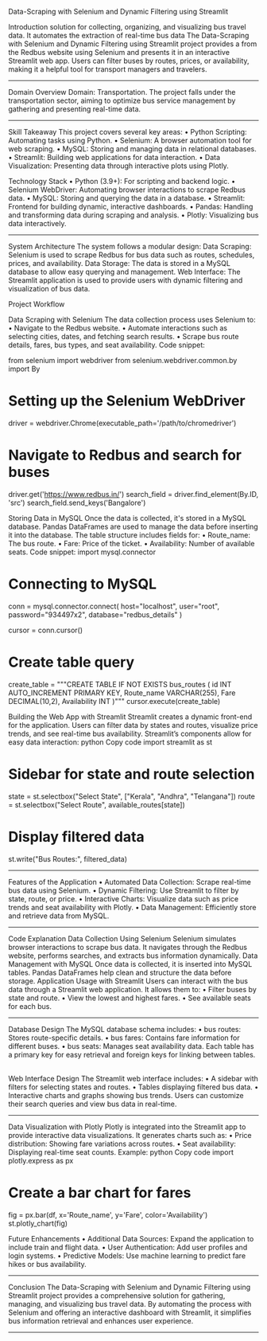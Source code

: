  Data-Scraping with Selenium and Dynamic Filtering using Streamlit

Introduction
solution for collecting, organizing, and visualizing bus travel data. It automates the extraction of real-time bus data The Data-Scraping with Selenium and Dynamic Filtering using Streamlit project provides a from the Redbus website using Selenium and presents it in an interactive Streamlit web app. Users can filter buses by routes, prices, or availability, making it a helpful tool for transport managers and travelers.
________________________________________
Domain Overview
Domain: Transportation.
The project falls under the transportation sector, aiming to optimize bus service management by gathering and presenting real-time data.
________________________________________
Skill Takeaway
This project covers several key areas:
•	Python Scripting: Automating tasks using Python.
•	Selenium: A browser automation tool for web scraping.
•	MySQL: Storing and managing data in relational databases.
•	Streamlit: Building web applications for data interaction.
•	Data Visualization: Presenting data through interactive plots using Plotly.
 

Technology Stack
•	Python (3.9+): For scripting and backend logic.
•	Selenium WebDriver: Automating browser interactions to scrape Redbus data.
•	MySQL: Storing and querying the data in a database.
•	Streamlit: Frontend for building dynamic, interactive dashboards.
•	Pandas: Handling and transforming data during scraping and analysis.
•	Plotly: Visualizing bus data interactively.
________________________________________
System Architecture
The system follows a modular design:
Data Scraping: Selenium is used to scrape Redbus for bus data such as routes, schedules, prices, and availability.
Data Storage: The data is stored in a MySQL database to allow easy querying and management.
Web Interface: The Streamlit application is used to provide users with dynamic filtering and visualization of bus data.
 

Project Workflow

Data Scraping with Selenium
The data collection process uses Selenium to:
•	Navigate to the Redbus website.
•	Automate interactions such as selecting cities, dates, and fetching search results.
•	Scrape bus route details, fares, bus types, and seat availability.
Code snippet:

from selenium import webdriver
from selenium.webdriver.common.by import By

# Setting up the Selenium WebDriver
driver = webdriver.Chrome(executable_path='/path/to/chromedriver')

# Navigate to Redbus and search for buses
driver.get('https://www.redbus.in/')
search_field = driver.find_element(By.ID, 'src')
search_field.send_keys('Bangalore')
 

Storing Data in MySQL
Once the data is collected, it's stored in a MySQL database. Pandas DataFrames are used to manage the data before inserting it into the database. The table structure includes fields for:
•	Route_name: The bus route.
•	Fare: Price of the ticket.
•	Availability: Number of available seats.
Code snippet:
import mysql.connector

# Connecting to MySQL
conn = mysql.connector.connect(
    host="localhost",
    user="root",
    password="934497x2",
    database="redbus_details"
)

cursor = conn.cursor()

# Create table query
create_table = """CREATE TABLE IF NOT EXISTS bus_routes (
    id INT AUTO_INCREMENT PRIMARY KEY,
    Route_name VARCHAR(255),
    Fare DECIMAL(10,2),
    Availability INT
)"""
cursor.execute(create_table)

Building the Web App with Streamlit
Streamlit creates a dynamic front-end for the application. Users can filter data by states and routes, visualize price trends, and see real-time bus availability.
Streamlit’s components allow for easy data interaction:
python
Copy code
import streamlit as st

# Sidebar for state and route selection
state = st.selectbox("Select State", ["Kerala", "Andhra", "Telangana"])
route = st.selectbox("Select Route", available_routes[state])

# Display filtered data
st.write("Bus Routes:", filtered_data)
________________________________________
Features of the Application
•	Automated Data Collection: Scrape real-time bus data using Selenium.
•	Dynamic Filtering: Use Streamlit to filter by state, route, or price.
•	Interactive Charts: Visualize data such as price trends and seat availability with Plotly.
•	Data Management: Efficiently store and retrieve data from MySQL.
________________________________________
Code Explanation
Data Collection Using Selenium
Selenium simulates browser interactions to scrape bus data. It navigates through the Redbus website, performs searches, and extracts bus information dynamically.
Data Management with MySQL
Once data is collected, it is inserted into MySQL tables. Pandas DataFrames help clean and structure the data before storage.
Application Usage with Streamlit
Users can interact with the bus data through a Streamlit web application. It allows them to:
•	Filter buses by state and route.
•	View the lowest and highest fares.
•	See available seats for each bus.
________________________________________
Database Design
The MySQL database schema includes:
•	bus routes: Stores route-specific details.
•	bus fares: Contains fare information for different buses.
•	bus seats: Manages seat availability data.
Each table has a primary key for easy retrieval and foreign keys for linking between tables.
 

Web Interface Design
The Streamlit web interface includes:
•	A sidebar with filters for selecting states and routes.
•	Tables displaying filtered bus data.
•	Interactive charts and graphs showing bus trends.
Users can customize their search queries and view bus data in real-time.
________________________________________
Data Visualization with Plotly
Plotly is integrated into the Streamlit app to provide interactive data visualizations. It generates charts such as:
•	Price distribution: Showing fare variations across routes.
•	Seat availability: Displaying real-time seat counts.
Example:
python
Copy code
import plotly.express as px

# Create a bar chart for fares
fig = px.bar(df, x='Route_name', y='Fare', color='Availability')
st.plotly_chart(fig)
 

Future Enhancements
•	Additional Data Sources: Expand the application to include train and flight data.
•	User Authentication: Add user profiles and login systems.
•	Predictive Models: Use machine learning to predict fare hikes or bus availability.
________________________________________
Conclusion
The Data-Scraping with Selenium and Dynamic Filtering using Streamlit project provides a comprehensive solution for gathering, managing, and visualizing bus travel data. By automating the process with Selenium and offering an interactive dashboard with Streamlit, it simplifies bus information retrieval and enhances user experience.
________________________________________

